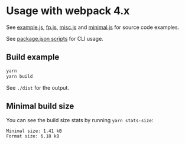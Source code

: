 # Usage with webpack 4.x

See [example.js], [fp.js], [misc.js] and [minimal.js] for source code examples.

See [package.json scripts](./package.json) for CLI usage.

[example.js]: ./example.js
[fp.js]: ./fp.js
[misc.js]: ./misc.js
[minimal.js]: ./minimal.js
[package.json scripts]: ./package.json

## Build example

```sh
yarn
yarn build
```

See `./dist` for the output.

## Minimal build size

You can see the build size stats by running `yarn stats-size`:

```
Minimal size: 1.41 kB
Format size: 6.18 kB
```
